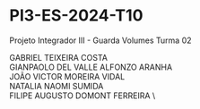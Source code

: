 # PI3-ES-2024-T10

Projeto Integrador III - Guarda Volumes 
Turma 02

GABRIEL TEIXEIRA COSTA \
GIANPAOLO DEL VALLE ALFONZO ARANHA \
JOÃO VICTOR MOREIRA VIDAL \
NATALIA NAOMI SUMIDA \
FILIPE AUGUSTO DOMONT FERREIRA \